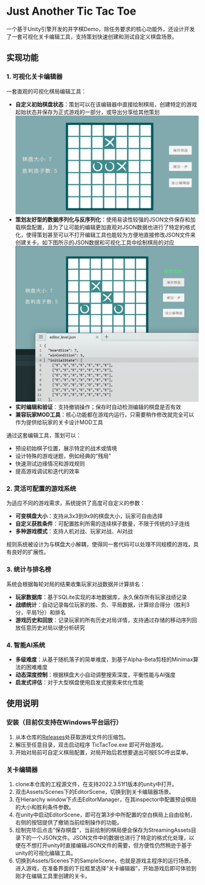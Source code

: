 # Just Another Tic Tac Toe

一个基于Unity引擎开发的井字棋Demo，除任务要求的核心功能外，还设计开发了一套可视化关卡编辑工具，支持策划快速创建和测试自定义棋盘场景。

## 实现功能

### 1. 可视化关卡编辑器

一套直观的可视化棋局编辑工具：

- **自定义初始棋盘状态**：策划可以在该编辑器中直接绘制棋局，创建特定的游戏起始状态并保存为正式游戏的一部分，或导出分享给其他策划
![JSON](Images/editor.png)
- **策划友好型的数据序列化与反序列化**：使用易读性较强的JSON文件保存和加载棋盘配置，且为了让可能的编辑更加直观对JSON数据也进行了特定的格式化，使得策划甚至可以不打开编辑工具也能较为方便地直接修改JSON文件来创建关卡。如下图所示的JSON数据和可视化工具中绘制棋局的对应
![JSON](Images/json.png)
- **实时编辑和验证**：支持撤销操作；保存时自动检测编辑的棋盘是否有效
- **兼容玩家MOD工具**：核心功能都在游戏内运行，只需要稍作修改就完全可以作为提供给玩家的关卡设计MOD工具

通过这套编辑工具，策划可以：
- 预设初始棋子位置，展示特定的战术或情境
- 设计特殊的游戏谜题，例如经典的“残局”
- 快速测试边缘情况和游戏规则
- 提高游戏调试和迭代的效率

### 2. 灵活可配置的游戏系统

为适应不同的游戏需求，系统提供了高度可自定义的参数：

- **可变棋盘大小**：支持从3x3到9x9的棋盘大小，玩家可自由选择
- **自定义获胜条件**：可配置胜利所需的连续棋子数量，不限于传统的3子连线
- **多种游戏模式**：支持人机对战、玩家对战、AI对战

规则系统被设计为与棋盘大小解耦，使得同一套代码可以处理不同规模的游戏，具有良好的扩展性。

### 3. 统计与排名榜

系统会根据每轮对局的结果收集玩家对战数据并计算排名：

- **玩家数据库**：基于SQLite实现的本地数据库，永久保存所有玩家战绩记录
- **战绩统计**：自动记录每位玩家的胜、负、平局数据，计算综合得分（胜利3分，平局1分）和排名
- **游戏历史和回放**：记录玩家的所有历史对局详情，支持通过存储的移动序列回放任意历史对局以便分析研究

### 4. 智能AI系统

- **多级难度**：从基于随机落子的简单难度，到基于Alpha-Beta剪枝的Minimax算法的困难难度
- **动态深度控制**：根据棋盘大小自动调整搜索深度，平衡性能与AI强度
- **启发式评估**：对于大型棋盘使用启发式搜索来优化性能

## 使用说明

### 安装（目前仅支持在Windows平台运行）
1. 从本仓库的[Releases](https://github.com/fmwizard/KRTD/releases/download/Demo/KRTD.zip)处获取游戏文件的压缩包。
2. 解压至任意目录，双击启动程序 TicTacToe.exe 即可开始游戏。
3. 开始对局前可自定义棋局配置，对局开始后若想要退出可按ESC呼出菜单。

### 关卡编辑器
1. clone本仓库的工程源文件，在支持2022.3.51f1版本的unity中打开。
2. 双击Assets/Scenes下的EditorScene，切换到到关卡编辑器场景。
3. 在Hierarchy window下点击EditorManager，在其inspector中配置预设棋局的大小和胜利条件参数。
4. 在unity中启动EditorScene，即可在第3步中所配置的空白棋局上自由绘制，右侧的按钮提供了撤销当前绘制操作的功能。
5. 绘制完毕后点击“保存棋盘”，当前绘制的棋局便会保存为StreamingAssets目录下的一个JSON文件。JSON文件中的数据也进行了特定的格式化处理，以便在不想打开unity时直接编辑JSON文件的需要，但方便性仍然稍逊于基于unity的可视化编辑工具。
6. 切换到Assets/Scenes下的SampleScene，也就是游戏主程序的运行场景。进入游戏，在准备界面的下拉框里选择“关卡编辑器”，开始游戏后即可体验到刚才在编辑工具里创建的关卡。
